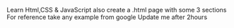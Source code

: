 Learn Html,CSS & JavaScript
 also create a .html page with some 3 sections
 For reference take any example from google
 Update me after 2hours